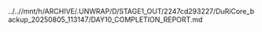 ../..//mnt/h/ARCHIVE/.UNWRAP/D/STAGE1_OUT/2247cd293227/DuRiCore_backup_20250805_113147/DAY10_COMPLETION_REPORT.md